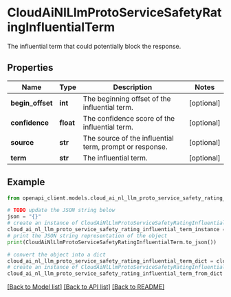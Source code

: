 # CloudAiNlLlmProtoServiceSafetyRatingInfluentialTerm

The influential term that could potentially block the response.

## Properties

Name | Type | Description | Notes
------------ | ------------- | ------------- | -------------
**begin_offset** | **int** | The beginning offset of the influential term. | [optional] 
**confidence** | **float** | The confidence score of the influential term. | [optional] 
**source** | **str** | The source of the influential term, prompt or response. | [optional] 
**term** | **str** | The influential term. | [optional] 

## Example

```python
from openapi_client.models.cloud_ai_nl_llm_proto_service_safety_rating_influential_term import CloudAiNlLlmProtoServiceSafetyRatingInfluentialTerm

# TODO update the JSON string below
json = "{}"
# create an instance of CloudAiNlLlmProtoServiceSafetyRatingInfluentialTerm from a JSON string
cloud_ai_nl_llm_proto_service_safety_rating_influential_term_instance = CloudAiNlLlmProtoServiceSafetyRatingInfluentialTerm.from_json(json)
# print the JSON string representation of the object
print(CloudAiNlLlmProtoServiceSafetyRatingInfluentialTerm.to_json())

# convert the object into a dict
cloud_ai_nl_llm_proto_service_safety_rating_influential_term_dict = cloud_ai_nl_llm_proto_service_safety_rating_influential_term_instance.to_dict()
# create an instance of CloudAiNlLlmProtoServiceSafetyRatingInfluentialTerm from a dict
cloud_ai_nl_llm_proto_service_safety_rating_influential_term_from_dict = CloudAiNlLlmProtoServiceSafetyRatingInfluentialTerm.from_dict(cloud_ai_nl_llm_proto_service_safety_rating_influential_term_dict)
```
[[Back to Model list]](../README.md#documentation-for-models) [[Back to API list]](../README.md#documentation-for-api-endpoints) [[Back to README]](../README.md)


